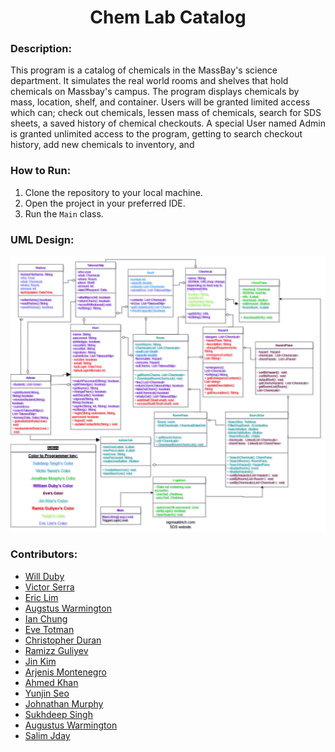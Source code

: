 <h1 align="center">Chem Lab Catalog</h1>

### Description:
This program is a catalog of chemicals in the MassBay's science department.
It simulates the real world rooms and shelves that hold chemicals on Massbay's campus.
The program displays chemicals by mass, location, shelf, and container.
Users will be granted limited access which can; check out chemicals, lessen mass of chemicals,
search for SDS sheets, a saved history of chemical checkouts. A special User named Admin
is granted unlimited access to the program, getting to search checkout history, add new chemicals to inventory,
and


### How to Run:
1. Clone the repository to your local machine.
2. Open the project in your preferred IDE.
3. Run the `Main` class.

### UML Design:
<img src="https://github.com/DubyD/ChemLabProg/blob/main/UML/combination_UML.jpg" width="800">

### Contributors:
- [Will Duby](https://github.com/DubyD)
- [Victor Serra](https://github.com/vserra3192)
- [Eric Lim](https://github.com/PieTw3lve)
- [Augstus Warmington](https://github.com/guswarmington)
- [Ian Chung](https://github.com/2annnnnnnn)
- [Eve Totman](https://github.com/Eevie1421)
- [Christopher Duran](https://github.com/Vrypel)
- [Ramizz Guliyev](https://github.com/RamizzGuliyev)
- [Jin Kim](https://github.com/noblesj)
- [Arjenis Montenegro](https://github.com/Amontenegro20)
- [Ahmed Khan](https://github.com/ahmkhn)
- [Yunjin Seo](https://github.com/yunjinseo)
- [Johnathan Murphy](https://github.com/RealJonMurphOfficial)
- [Sukhdeep Singh](https://github.com/sukhdeepsingtoor7)
- [Augustus Warmington](https://github.com/guswarmington)
- [Salim Jday](https://github.com/SalimJday)



